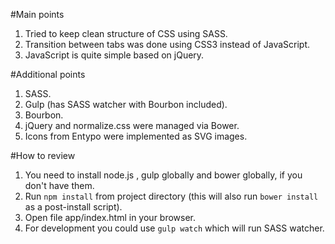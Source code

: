 
#Main points

1. Tried to keep clean structure of CSS using SASS.
2. Transition between tabs was done using CSS3 instead of JavaScript.
3. JavaScript is quite simple based on jQuery.

#Additional points

1. SASS.
2. Gulp (has SASS watcher with Bourbon included).
3. Bourbon.
4. jQuery and normalize.css were managed via Bower.
5. Icons from Entypo were implemented as SVG images.

#How to review

1. You need to install node.js , gulp globally and bower globally, if you don't have them.
2. Run `npm install` from project directory (this will also run `bower install` as a post-install script).
3. Open file app/index.html in your browser.
4. For development you could use `gulp watch` which will run SASS watcher.